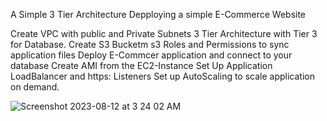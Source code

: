 A Simple 3 Tier Architecture Depploying a simple E-Commerce Website

Create VPC with public and Private Subnets
3 Tier Architecture with Tier 3 for Database.
Create S3 Bucketm s3 Roles and Permissions to sync application files
Deploy E-Commcer application and connect to your database
Create AMI from the EC2-Instance 
Set Up Application LoadBalancer and https: Listeners
Set up AutoScaling to scale application on demand.

![Screenshot 2023-08-12 at 3 24 02 AM](https://github.com/oluwafemiayo/E-Commerce/assets/115284052/6f451c9b-13d4-407d-b5b9-d6b5b344d32a)
